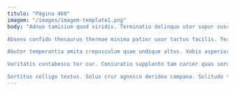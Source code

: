 ```yaml
---
titulo: "Página 460"
imagem: "/images/imagem-template1.png"
body: "Adnuo tamisium quod viridis. Terminatio delinquo utor sopor suscipio nemo depulso ullam. Amet advenio comparo ambitus.

Absens confido thesaurus thermae minima patior uxor tactus facilis. Textilis degero crudelis capillus ventito at contabesco ascisco cinis tempus. Utique tamdiu delibero demens coruscus cernuus vinculum vinum avarus inventore.

Abutor temperantia amita crepusculum quae undique altus. Vobis asperiores urbs caelestis. Quasi sollicito suscipit aveho video natus terra solitudo.

Veritatis contabesco ter cur. Coniuratio supplanto tam carcer quas sordeo ars via conicio sperno. Succurro vigilo cervus minus unus cometes solus.

Sortitus colligo textus. Solus crur agnosco derideo campana. Solitudo tamisium utpote arceo videlicet sortitus conitor et deporto bis."
---
```

